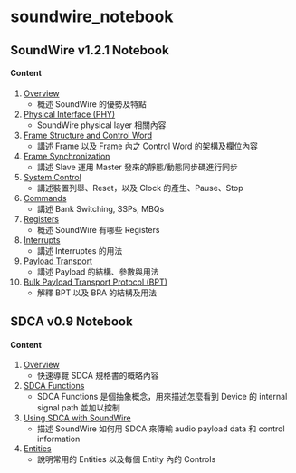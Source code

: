 soundwire_notebook
=======

SoundWire v1.2.1 Notebook
-------

#### Content ####

1. [Overview](https://github.com/wenyuan0806/soundwire_notebook/blob/main/SoundWire/1_overview.md)
    - 概述 SoundWire 的優勢及特點
2. [Physical Interface (PHY)](https://github.com/wenyuan0806/soundwire_notebook/blob/main/SoundWire/2_physical_interface.md)
    - SoundWire physical layer 相關內容
3. [Frame Structure and Control Word](https://github.com/wenyuan0806/soundwire_notebook/blob/main/SoundWire/3_frame_structure_and_control_word.md)
    - 講述 Frame 以及 Frame 內之 Control Word 的架構及欄位內容
4. [Frame Synchronization](https://github.com/wenyuan0806/soundwire_notebook/blob/main/SoundWire/4_frame_synchronization.md)
    - 講述 Slave 運用 Master 發來的靜態/動態同步碼進行同步
5. [System Control](https://github.com/wenyuan0806/soundwire_notebook/blob/main/SoundWire/5_system_control.md)
    - 講述裝置列舉、Reset，以及 Clock 的產生、Pause、Stop
6. [Commands](https://github.com/wenyuan0806/soundwire_notebook/blob/main/SoundWire/6_commands.md)
    - 講述 Bank Switching, SSPs, MBQs
7. [Registers](https://github.com/wenyuan0806/soundwire_notebook/blob/main/SoundWire/7_registers.md)
    - 概述 SoundWire 有哪些 Registers
9. [Interrupts](https://github.com/wenyuan0806/soundwire_notebook/blob/main/SoundWire/8_interrupts.md)
    - 講述 Interruptes 的用法
11. [Payload Transport](https://github.com/wenyuan0806/soundwire_notebook/blob/main/SoundWire/9_payload_transport.md)
    - 講述 Payload 的結構、參數與用法
13. [Bulk Payload Transport Protocol (BPT)](https://github.com/wenyuan0806/soundwire_notebook/blob/main/SoundWire/10_bulk_payload_transport_protocol.md)
    - 解釋 BPT 以及 BRA 的結構及用法

SDCA v0.9 Notebook
-------

#### Content ####

1. [Overview](https://github.com/wenyuan0806/soundwire_notebook/blob/main/SDCA/1_overview.md)
    - 快速導覽 SDCA 規格書的概略內容
2. [SDCA Functions](https://github.com/wenyuan0806/soundwire_notebook/blob/main/SDCA/2_sdca_functions.md)
    - SDCA Functions 是個抽象概念，用來描述怎麼看到 Device 的 internal signal path 並加以控制
3. [Using SDCA with SoundWire](https://github.com/wenyuan0806/soundwire_notebook/blob/main/SDCA/3_using_sdca_with_soundwire.md)
    - 描述 SoundWire 如何用 SDCA 來傳輸 audio payload data 和 control information
4. [Entities](https://github.com/wenyuan0806/soundwire_notebook/blob/main/SDCA/4_entities.md)
    - 說明常用的 Entities 以及每個 Entity 內的 Controls